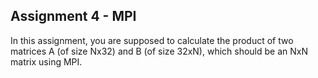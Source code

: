 ## Assignment 4 - MPI 

In this assignment, you are supposed to calculate the product of two matrices A (of size Nx32) and B
(of size 32xN), which should be an NxN matrix using MPI. 
